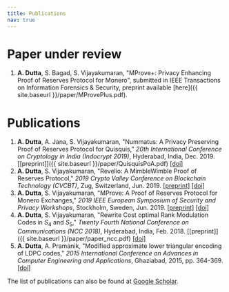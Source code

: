```yaml
---
title: Publications
nav: true
---
```

# Paper under review
1. **A. Dutta**, S. Bagad, S. Vijayakumaran, "MProve+: Privacy Enhancing Proof of Reserves Protocol for Monero", submitted in IEEE Transactions on Information Forensics & Security, preprint available [here]({{ site.baseurl }}/paper/MProvePlus.pdf).

# Publications
  1. **A. Dutta**, A. Jana, S. Vijayakumaran, "Nummatus: A Privacy Preserving Proof of Reserves Protocol for Quisquis," *20th International Conference on Cryptology in India (Indocrypt 2019)*, Hyderabad, India, Dec. 2019. [[preprint]]({{ site.baseurl }}/paper/QuisquisPoA.pdf) [[doi]](https://doi.org/10.1007/978-3-030-35423-7_10)
  1. **A. Dutta**, S. Vijayakumaran, "Revelio: A MimbleWimble Proof of Reserves Protocol," *2019 Crypto Valley Conference on Blockchain Technology (CVCBT)*, Zug, Switzerland, Jun. 2019. [[preprint]](https://eprint.iacr.org/2019/684) [[doi]](https://doi.org/10.1109/CVCBT.2019.000-5)
  1. **A. Dutta**, S. Vijayakumaran, "MProve: A Proof of Reserves Protocol for Monero Exchanges," *2019 IEEE European Symposium of Security and Privacy Workshops*, Stockholm, Sweden, Jun. 2019. [[preprint]](https://eprint.iacr.org/2018/1210) [[doi]](https://doi.org/10.1109/EuroSPW.2019.00043)
  1. **A. Dutta**, S. Vijayakumaran, "Rewrite Cost optimal Rank Modulation Codes in $S_4$ and $S_5$," *Twenty Fourth National Conference on Communications (NCC 2018)*, Hyderabad, India, Feb. 2018. [[preprint]]({{ site.baseurl }}/paper/paper_ncc.pdf) [[doi]](https://doi.org/10.1109/NCC.2018.8600115)
  1. **A. Dutta**, A. Pramanik, "Modified approximate lower triangular encoding of LDPC codes," *2015 International Conference on Advances in Computer Engineering and Applications*, Ghaziabad, 2015, pp. 364-369. [[doi]](https://doi.org/10.1109/ICACEA.2015.7164731)

The list of publications can also be found at [Google Scholar](https://scholar.google.com/citations?user=Ql795agAAAAJ&hl=en).  

